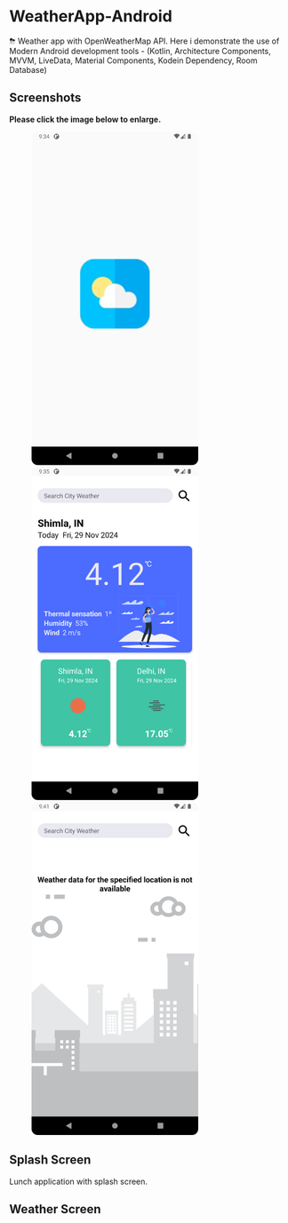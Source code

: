 # WeatherApp-Android
⛈ Weather app with OpenWeatherMap API.  Here i demonstrate the use of Modern Android development tools - (Kotlin, Architecture Components, MVVM, LiveData, Material Components, Kodein Dependency, Room Database)


## Screenshots

**Please click the image below to enlarge.**

<img src="https://github.com/Chiragspatel2310/WeatherAssignment/blob/master/Screenshot/Screenshot_20241201_093500.png" height="600" width="300" hspace="40">
<img src="https://github.com/Chiragspatel2310/WeatherAssignment/blob/master/Screenshot/Screenshot_20241201_093552.png" height="600" width="300" hspace="40">
<img src="https://github.com/Chiragspatel2310/WeatherAssignment/blob/master/Screenshot/Screenshot_20241201_094118.png" height="600" width="300" hspace="40">




## Splash Screen
Lunch application with splash screen.

## Weather Screen
